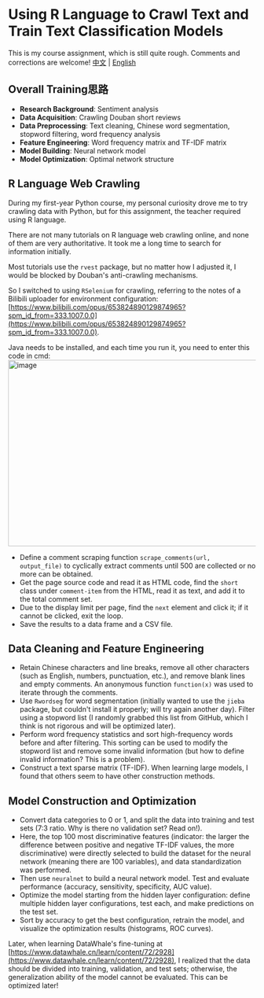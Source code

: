 # Using R Language to Crawl Text and Train Text Classification Models

This is my course assignment, which is still quite rough. Comments and corrections are welcome!
[中文](README-ZH.md) | [English](README.md)


## Overall Training思路

- **Research Background**: Sentiment analysis
- **Data Acquisition**: Crawling Douban short reviews
- **Data Preprocessing**: Text cleaning, Chinese word segmentation, stopword filtering, word frequency analysis
- **Feature Engineering**: Word frequency matrix and TF-IDF matrix
- **Model Building**: Neural network model
- **Model Optimization**: Optimal network structure


## R Language Web Crawling

During my first-year Python course, my personal curiosity drove me to try crawling data with Python, but for this assignment, the teacher required using R language.


There are not many tutorials on R language web crawling online, and none of them are very authoritative. It took me a long time to search for information initially.


Most tutorials use the `rvest` package, but no matter how I adjusted it, I would be blocked by Douban's anti-crawling mechanisms.


So I switched to using `RSelenium` for crawling, referring to the notes of a Bilibili uploader for environment configuration: [https://www.bilibili.com/opus/653824890129874965?spm_id_from=333.1007.0.0](https://www.bilibili.com/opus/653824890129874965?spm_id_from=333.1007.0.0).


Java needs to be installed, and each time you run it, you need to enter this code in cmd:
<img width="1475" height="379" alt="image" src="https://github.com/user-attachments/assets/ab4e32ba-f458-4ed8-bf51-060faa8410ff" />


- Define a comment scraping function `scrape_comments(url, output_file)` to cyclically extract comments until 500 are collected or no more can be obtained.
- Get the page source code and read it as HTML code, find the `short` class under `comment-item` from the HTML, read it as text, and add it to the total comment set.
- Due to the display limit per page, find the `next` element and click it; if it cannot be clicked, exit the loop.
- Save the results to a data frame and a CSV file.


## Data Cleaning and Feature Engineering

- Retain Chinese characters and line breaks, remove all other characters (such as English, numbers, punctuation, etc.), and remove blank lines and empty comments. An anonymous function `function(x)` was used to iterate through the comments.
- Use `Rwordseg` for word segmentation (initially wanted to use the `jieba` package, but couldn't install it properly; will try again another day). Filter using a stopword list (I randomly grabbed this list from GitHub, which I think is not rigorous and will be optimized later).
- Perform word frequency statistics and sort high-frequency words before and after filtering. This sorting can be used to modify the stopword list and remove some invalid information (but how to define invalid information? This is a problem).
- Construct a text sparse matrix (TF-IDF). When learning large models, I found that others seem to have other construction methods.


## Model Construction and Optimization

- Convert data categories to 0 or 1, and split the data into training and test sets (7:3 ratio. Why is there no validation set? Read on!).
- Here, the top 100 most discriminative features (indicator: the larger the difference between positive and negative TF-IDF values, the more discriminative) were directly selected to build the dataset for the neural network (meaning there are 100 variables), and data standardization was performed.
- Then use `neuralnet` to build a neural network model. Test and evaluate performance (accuracy, sensitivity, specificity, AUC value).
- Optimize the model starting from the hidden layer configuration: define multiple hidden layer configurations, test each, and make predictions on the test set.
- Sort by accuracy to get the best configuration, retrain the model, and visualize the optimization results (histograms, ROC curves).


Later, when learning DataWhale's fine-tuning at [https://www.datawhale.cn/learn/content/72/2928](https://www.datawhale.cn/learn/content/72/2928), I realized that the data should be divided into training, validation, and test sets; otherwise, the generalization ability of the model cannot be evaluated. This can be optimized later!
